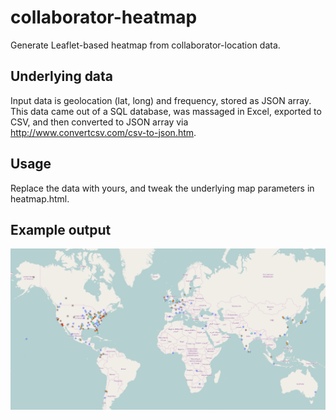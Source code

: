 # collaborator-heatmap
Generate Leaflet-based heatmap from collaborator-location data.

## Underlying data
Input data is geolocation (lat, long) and frequency, stored as JSON array. This data came out of a SQL database, was massaged in Excel,
exported to CSV, and then converted to JSON array via http://www.convertcsv.com/csv-to-json.htm.

## Usage
Replace the data with yours, and tweak the underlying map parameters in heatmap.html.

## Example output
![collaborator map image](https://raw.githubusercontent.com/c5creative/collaborator-heatmap/master/images/collaborator-heatmap.png)

